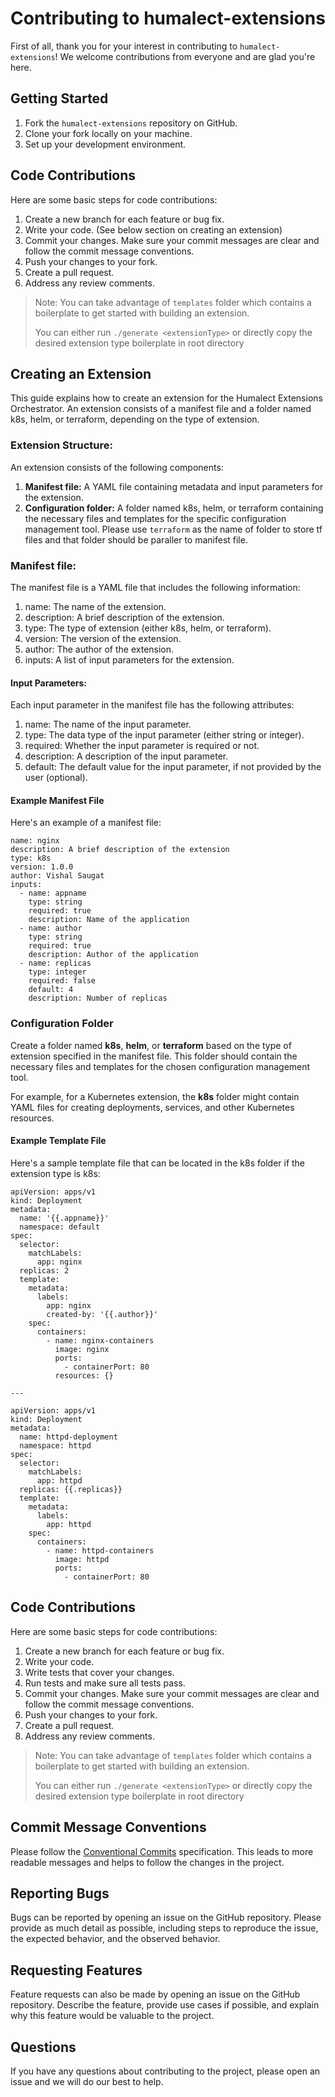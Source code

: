 # Contributing to humalect-extensions

First of all, thank you for your interest in contributing to `humalect-extensions`! We welcome contributions from everyone and are glad you're here.

## Getting Started

1. Fork the `humalect-extensions` repository on GitHub.
2. Clone your fork locally on your machine.
3. Set up your development environment.

## Code Contributions

Here are some basic steps for code contributions:

1. Create a new branch for each feature or bug fix.
2. Write your code. (See below section on creating an extension)
3. Commit your changes. Make sure your commit messages are clear and follow the commit message conventions.
4. Push your changes to your fork.
5. Create a pull request.
6. Address any review comments.

> Note: You can take advantage of `templates` folder which contains a boilerplate to get started with building an extension.
>
> You can either run ```./generate <extensionType>``` or directly copy the desired extension type boilerplate in root directory

## Creating an Extension

This guide explains how to create an extension for the Humalect Extensions Orchestrator. An extension consists of a manifest file and a folder named k8s, helm, or terraform, depending on the type of extension.

### **Extension Structure:**

An extension consists of the following components:

1. **Manifest file:** A YAML file containing metadata and input parameters for the extension.
2. **Configuration folder:** A folder named k8s, helm, or terraform containing the necessary files and templates for the specific configuration management tool. Please use `terraform` as the name of folder to store tf files and that folder should be paraller to manifest file.

### **Manifest file:**

The manifest file is a YAML file that includes the following information:

1. name: The name of the extension.
2. description: A brief description of the extension.
3. type: The type of extension (either k8s, helm, or terraform).
4. version: The version of the extension.
5. author: The author of the extension.
6. inputs: A list of input parameters for the extension.

#### **Input Parameters:**

Each input parameter in the manifest file has the following attributes:

1. name: The name of the input parameter.
2. type: The data type of the input parameter (either string or integer).
3. required: Whether the input parameter is required or not.
4. description: A description of the input parameter.
5. default: The default value for the input parameter, if not provided by the user (optional).

#### **Example Manifest File**

Here's an example of a manifest file:

```
name: nginx
description: A brief description of the extension
type: k8s
version: 1.0.0
author: Vishal Saugat
inputs:
  - name: appname
    type: string
    required: true
    description: Name of the application
  - name: author
    type: string
    required: true
    description: Author of the application
  - name: replicas
    type: integer
    required: false
    default: 4
    description: Number of replicas
```

### **Configuration Folder**

Create a folder named **k8s**, **helm**, or **terraform** based on the type of extension specified in the manifest file. This folder should contain the necessary files and templates for the chosen configuration management tool.

For example, for a Kubernetes extension, the **k8s** folder might contain YAML files for creating deployments, services, and other Kubernetes resources.

#### **Example Template File**

Here's a sample template file that can be located in the k8s folder if the extension type is k8s:

```
apiVersion: apps/v1
kind: Deployment
metadata:
  name: '{{.appname}}'
  namespace: default
spec:
  selector:
    matchLabels:
      app: nginx
  replicas: 2
  template:
    metadata:
      labels:
        app: nginx
        created-by: '{{.author}}'
    spec:
      containers:
        - name: nginx-containers
          image: nginx
          ports:
            - containerPort: 80
          resources: {}

---

apiVersion: apps/v1
kind: Deployment
metadata:
  name: httpd-deployment
  namespace: httpd
spec:
  selector:
    matchLabels:
      app: httpd
  replicas: {{.replicas}}
  template:
    metadata:
      labels:
        app: httpd
    spec:
      containers:
        - name: httpd-containers
          image: httpd
          ports:
            - containerPort: 80

```


## Code Contributions

Here are some basic steps for code contributions:

1. Create a new branch for each feature or bug fix.
2. Write your code.
3. Write tests that cover your changes.
4. Run tests and make sure all tests pass.
5. Commit your changes. Make sure your commit messages are clear and follow the commit message conventions.
6. Push your changes to your fork.
7. Create a pull request.
8. Address any review comments.

> Note: You can take advantage of `templates` folder which contains a boilerplate to get started with building an extension.
>
> You can either run ```./generate <extensionType>``` or directly copy the desired extension type boilerplate in root directory

## Commit Message Conventions

Please follow the [Conventional Commits](https://www.conventionalcommits.org/) specification. This leads to more readable messages and helps to follow the changes in the project.

## Reporting Bugs

Bugs can be reported by opening an issue on the GitHub repository. Please provide as much detail as possible, including steps to reproduce the issue, the expected behavior, and the observed behavior.

## Requesting Features

Feature requests can also be made by opening an issue on the GitHub repository. Describe the feature, provide use cases if possible, and explain why this feature would be valuable to the project.

## Questions

If you have any questions about contributing to the project, please open an issue and we will do our best to help.

